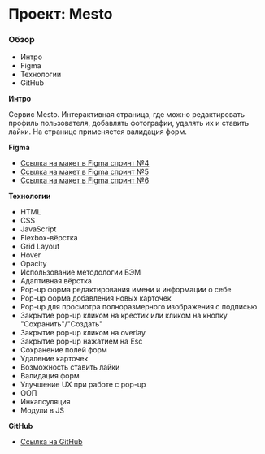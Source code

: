 # Проект: Mesto

### Обзор
* Интро
* Figma
* Технологии
* GitHub

**Интро**

Сервис Mesto. Интерактивная страница, где можно редактировать профиль пользователя, добавлять фотографии, удалять их и ставить лайки. На странице применяется валидация форм.

**Figma**

* [Ссылка на макет в Figma спринт №4](https://www.figma.com/file/2cn9N9jSkmxD84oJik7xL7/JavaScript.-Sprint-4?node-id=0%3A1)
* [Ссылка на макет в Figma спринт №5](https://www.figma.com/file/bjyvbKKJN2naO0ucURl2Z0/JavaScript.-Sprint-5?node-id=0%3A1)
* [Ссылка на макет в Figma спринт №6](https://www.figma.com/file/kRVLKwYG3d1HGLvh7JFWRT/JavaScript.-Sprint-6?node-id=0%3A1)

**Технологии**
* HTML
* CSS
* JavaScript
* Flexbox-вёрстка
* Grid Layout
* Hover
* Opacity
* Использование методологии БЭМ
* Адаптивная вёрстка
* Pop-up форма редактирования имени и информации о себе
* Pop-up форма добавления новых карточек
* Pop-up для просмотра полноразмерного изображения с подписью
* Закрытие pop-up кликом на крестик или кликом на кнопку "Сохранить"/"Создать"
* Закрытие pop-up кликом на overlay
* Закрытие pop-up нажатием на Esc
* Сохранение полей форм
* Удаление карточек
* Возможность ставить лайки
* Валидация форм
* Улучшение UX при работе с pop-up
* ООП
* Инкапсуляция
* Модули в JS

**GitHub**

* [Ссылка на GitHub](https://lamariluu.github.io/mesto/)
